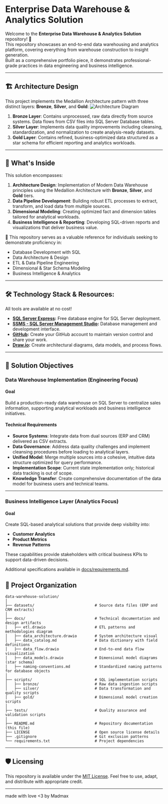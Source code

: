 # Enterprise Data Warehouse & Analytics Solution

Welcome to the **Enterprise Data Warehouse & Analytics Solution** repository! 🎯  
This repository showcases an end-to-end data warehousing and analytics platform, covering everything from warehouse construction to insight generation.<br> 
Built as a comprehensive portfolio piece, it demonstrates professional-grade practices in data engineering and business intelligence.

---
## 🏗️ Architecture Design

This project implements the Medallion Architecture pattern with three distinct layers: **Bronze**, **Silver**, and **Gold**:
![Architecture Diagram](docs/data_architecture.png)

1. **Bronze Layer**: Contains unprocessed, raw data directly from source systems. Data flows from CSV files into SQL Server Database tables.
2. **Silver Layer**: Implements data quality improvements including cleansing, standardization, and normalization to create analysis-ready datasets.
3. **Gold Layer**: Contains refined, business-optimized data structured as a star schema for efficient reporting and analytics workloads.

---
## 📖 What's Inside

This solution encompasses:

1. **Architecture Design**: Implementation of Modern Data Warehouse principles using the Medallion Architecture with **Bronze**, **Silver**, and **Gold** tiers.
2. **Data Pipeline Development**: Building robust ETL processes to extract, transform, and load data from multiple sources.
3. **Dimensional Modeling**: Creating optimized fact and dimension tables tailored for analytical workloads.
4. **Business Intelligence & Reporting**: Developing SQL-driven reports and visualizations that deliver business value.

🎯 This repository serves as a valuable reference for individuals seeking to demonstrate proficiency in:
- Database Development with SQL
- Data Architecture & Design
- ETL & Data Pipeline Engineering  
- Dimensional & Star Schema Modeling  
- Business Intelligence & Analytics  

---

## 🛠️ Technology Stack & Resources:

All tools are available at no cost!
- **[SQL Server Express](https://www.microsoft.com/en-us/sql-server/sql-server-downloads):** Free database engine for SQL Server deployment.
- **[SSMS - SQL Server Management Studio](https://learn.microsoft.com/en-us/sql/ssms/download-sql-server-management-studio-ssms?view=sql-server-ver16):** Database management and development interface.
- **[GitHub](https://github.com/):** Create your GitHub account to maintain version control and share your work.
- **[Draw.io](https://www.draw.io/):** Create architectural diagrams, data models, and process flows.


---

## 🚀 Solution Objectives

### Data Warehouse Implementation (Engineering Focus)

#### Goal
Build a production-ready data warehouse on SQL Server to centralize sales information, supporting analytical workloads and business intelligence initiatives.

#### Technical Requirements
- **Source Systems**: Integrate data from dual sources (ERP and CRM) delivered as CSV extracts.
- **Data Governance**: Address data quality challenges and implement cleansing procedures before loading to analytical layers.
- **Unified Model**: Merge multiple sources into a cohesive, intuitive data structure optimized for query performance.
- **Implementation Scope**: Current state implementation only; historical data tracking is out of scope.
- **Knowledge Transfer**: Create comprehensive documentation of the data model for business users and technical teams.

---

### Business Intelligence Layer (Analytics Focus)

#### Goal
Create SQL-based analytical solutions that provide deep visibility into:
- **Customer Analytics**
- **Product Metrics**
- **Revenue Patterns**

These capabilities provide stakeholders with critical business KPIs to support data-driven decisions.  

Additional specifications available in [docs/requirements.md](docs/requirements.md).

## 📂 Project Organization
```
data-warehouse-solution/
│
├── datasets/                           # Source data files (ERP and CRM extracts)
│
├── docs/                               # Technical documentation and design artifacts
│   ├── etl.drawio                      # ETL patterns and methodologies diagram
│   ├── data_architecture.drawio        # System architecture visual
│   ├── data_catalog.md                 # Data dictionary with field definitions
│   ├── data_flow.drawio                # End-to-end data flow visualization
│   ├── data_models.drawio              # Dimensional model diagrams (star schema)
│   ├── naming-conventions.md           # Standardized naming patterns for database objects
│
├── scripts/                            # SQL implementation scripts
│   ├── bronze/                         # Raw data ingestion scripts
│   ├── silver/                         # Data transformation and quality scripts
│   ├── gold/                           # Dimensional model creation scripts
│
├── tests/                              # Quality assurance and validation scripts
│
├── README.md                           # Repository documentation (this file)
├── LICENSE                             # Open source license details
├── .gitignore                          # Git exclusion patterns
└── requirements.txt                    # Project dependencies
```
---

## 🛡️ Licensing

This repository is available under the [MIT License](LICENSE). Feel free to use, adapt, and distribute with appropriate credit.

---
made with love <3 by Madmax
